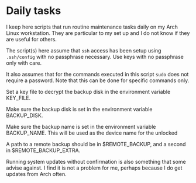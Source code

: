 # Daily tasks

I keep here scripts that run routine maintenance tasks
daily on my Arch Linux workstation. They are particular
to my set up and I do not know if they are useful for
others.

The script(s) here assume that `ssh` access has been
setup using `.ssh/config` with no passphrase necessary.
Use keys with no passphrase only with care.

It also assumes that for the commands executed in this
script `sudo` does not require a password. Note that
this can be done for specific commands only.


Set a key file to decrypt the backup disk in the
environment variable KEY_FILE.

Make sure the backup disk is set in the environment
variable BACKUP_DISK.

Make sure the backup name is set in the environment
variable BACKUP_NAME. This will be used as the device
name for the unlocked

A path to a remote backup should be in $REMOTE_BACKUP,
and a second in $REMOTE_BACKUP_EXTRA.

Running system updates without confirmation is also
something that some advise against. I find it is not
a problem for me, perhaps because I do get updates
from Arch often.
